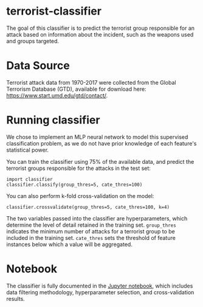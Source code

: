 # terrorist-classifier
The goal of this classifier is to predict the terrorist group responsible for an attack based on information about the incident, such as the weapons used and groups targeted.

# Data Source
Terrorist attack data from 1970-2017 were collected from the Global Terrorism Database (GTD), available for download here: https://www.start.umd.edu/gtd/contact/.

# Running classifier
We chose to implement an MLP neural network to model this supervised classification problem, as we do not have prior knowledge of each feature's statistical power.

You can train the classifier using 75% of the available data, and predict the terrorist groups responsible for the attacks in the test set:
```
import classifier
classifier.classify(group_thres=5, cate_thres=100)
```
You can also perform k-fold cross-validation on the model:
```
classifier.crossvalidate(group_thres=5, cate_thres=100, k=4)
```
The two variables passed into the classifier are hyperparameters, which determine the level of detail retained in the training set. `group_thres` indicates the minimum number of attacks for a terrorist group to be included in the training set. `cate_thres` sets the threshold of feature instances below which a value will be aggregated.

# Notebook
The classifier is fully documented in the [Jupyter notebook](Terrorist%20Classifier.ipynb), which includes data filtering methodology, hyperparameter selection, and cross-validation results.
